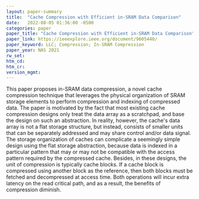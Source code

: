 ```yaml
---
layout: paper-summary
title:  "Cache Compression with Efficient in-SRAM Data Comparison"
date:   2022-08-05 01:36:00 -0500
categories: paper
paper_title: "Cache Compression with Efficient in-SRAM Data Comparison"
paper_link: https://ieeexplore.ieee.org/document/9605440/
paper_keyword: LLC; Compression; In-SRAM Compression
paper_year: NAS 2021
rw_set:
htm_cd:
htm_cr:
version_mgmt:
---
```


This paper proposes in-SRAM data compression, a novel cache compression technique that leverages the 
physical organization of SRAM storage elements to perform compression and indexing of compressed data.
The paper is motivated by the fact that most existing cache compression designs only treat the data array
as a scratchpad, and base the design on such an abstraction. In reality, however, the cache's data array
is not a flat storage structure, but instead, consists of smaller units that can be separately addressed
and may share control and/or data signal. 
The storage organization of caches can complicate a seemingly simple design using the flat storage abstraction,
because data is indexed in a particular pattern that may or may not be compatible with the access pattern
required by the compressed cache.
Besides, in these designs, the unit of compression is typically cache blocks. If a cache block is 
compressed using another block as the reference, then both blocks must be fetched and decompressed 
at access time. Both operations will incur extra latency on the read critical path, and as a result,
the benefits of compression diminish.


